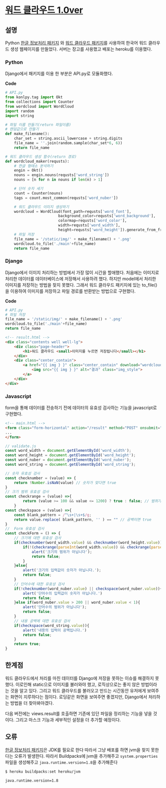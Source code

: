 # [워드 클라우드 1.0ver](https://secure-springs-72539.herokuapp.com/)

## 설명

Python [한글 정보처리 패키지](https://konlpy-ko.readthedocs.io/ko/v0.4.3) 와 [워드 클라우드 패키지](https://github.com/amueller/word_cloud)를 사용하여 한국어 워드 클라우드 생성 웹페이지를 만들었다. 서버는 장고를 사용했고 배포는 heroku를 이용했다. 

### Python

Django에서 패키지를 이용 한 부분은 API.py로 모듈화했다.

**Code**

```python
# API.py
from konlpy.tag import Okt
from collections import Counter
from wordcloud import WordCloud
import random
import string

# 파일 이름 만들기(return 파일이름)
# 렌덤값으로 만들기
def make_filename():
    char_set = string.ascii_lowercase + string.digits
    file_name = ''.join(random.sample(char_set*6, 6))
    return file_name

# 워드 클라우드 생성 함수(return 경로)
def wordcloud_maker(requsts):
    # 한글 형태소 분석하기
    engin = Okt()
    nouns = engin.nouns(requsts['word_string'])
    nouns = [n for n in nouns if len(n) > 1]

    # 단어 숫자 세기
    count = Counter(nouns)
    tags = count.most_common(requsts['word_nuber'])

    # 워드 클라우드 이미지 생성하기
    wordcloud = WordCloud(font_path=requsts['word_font'],
                        background_color=requsts['word_background'],
                        colormap=requsts['word_color'],
                        width=requsts['word_width'],
                        height=requsts['word_height']).generate_from_frequencies(dict(tags))
    # 파일 저장
    file_name = '/static/img/' + make_filename() + '.png'
    wordcloud.to_file('./main'+file_name)
    return file_name
```

### Django

Django에서 이미지 처리하는 방법에서 가장 많이 시간을 할애했다. 처음에는 이미지로 처리한 데이터를 데이터베이스에 저장해서 사용하려 했다. 하지만 model에서 처리한 이미지를 저장하는 방법을 찾지 못했다. 그래서 워드 클라우드 패키지에 있는 to_file()을 이용하여 이미지를 저장하고 파일 경로를 반환받는 방법으로 구현했다.

**Code**

```python
# API.py
# 파일 저장
file_name = '/static/img/' + make_filename() + '.png'
wordcloud.to_file('./main'+file_name)
return file_name
```

```html
<!-- result.html -->
<div class="contents well well-lg">
    <div class="page-header">
        <h1>워드 클라우드 <small>이미지를 누르면 저장됩니다</small></h1>
    </div>
    <div class="center_contain">
        <a href="{{ img } }" class="center_contain" download="wordcloud">
            <img src="{{ img } }" alt="결과" class="img_style">
        </a>
    </div>
</div>
```

### Javascript

form을 통해 데이터를 전송하기 전에 데이터의 유효성 검사하는 기능을 javascript로 구현했다.

```html
<!-- main.html -->
<form class="form-horizontal" action="/result" method="POST" onsubmit="return checkForm()">
...
</form>
```

```javascript
// validate.js
const word_width = document.getElementById('word_width');
const word_height = document.getElementById('word_height');
const word_nuber = document.getElementById('word_nuber');
const word_string = document.getElementById('word_string');

// 숫자 유효성 검사
const checknumber = (value) => {
    return !Number.isNaN(value) // 숫자가 맞다면 true
}
// 크기 범위 유효성 검사
const checkrange = (value) =>{
        return (value >= 100 && value <= 1200) ? true : false; // 범위가 맞다면 true
    }
const checkspace = (value) =>{
    const blank_pattern = /^\s+|\s+$/g;
    return value.replace( blank_pattern, '' ) == "" // 공백이면 true
}
//  Form 유효성 검사
const checkForm = () => {
    // 크기에 대한 유효성 검사
    if(checknumber(word_width.value) && checknumber(word_height.value)){
        if(!(checkrange(parseInt(word_width.value)) && checkrange(parseInt(word_height.value)))){
            alert('크기의 범위가 아닙니다');
            return false;
        }
    }else{
        alert('크기의 입력값이 숫자가 아닙니다.');
        return false;
    }
    // 단어수에 대한 유효성 검사
    if(!checknumber(word_nuber.value) || checkspace(word_nuber.value)){
        alert('단어수의 입력값이 숫자가 아닙니다.')
        return false;
    }else if(word_nuber.value > 200 || word_nuber.value < 1){
        alert('단어수의 범위가 아닙니다');
        return false;
    }
    // 내용 공백에 대한 유효성 검사
    if(checkspace(word_string.value)){
        alert('내용의 입력이 공백입니다.')
        return false;
    }
    return true;
}
```

## 한계점

워드 클라우드에서 처리를 마친 데이터를 Django에 저장을 못하는 이슈를 해결하지 못했다. 이로인해 static으로 이미지를 불러와야 했고, 로직상으로는 좋지 않은 방법이라는 것을 알고 있다. 그리고 워드 클라우드를 불러오고 만드는 시간동안 유저에게 보여주는 화면이 지루하다는 점이다. 로딩같은 화면을 보여주면 좋겠지만, Django에서 처리하는 방법을 더 찾아봐야겠다.

다음 버전에는 views.result를 호출하면 기존에 있던 파일을 정리하는 기능을 넣을 것이다. 그리고 마스크 기능과 세부적인 설정을 더 추가할 예정이다.

## 오류

[한글 정보처리 패키지](https://konlpy-ko.readthedocs.io/ko/v0.4.3)은 JDK를 필요로 한다 따라서 그냥 배포를 하면 jvm을 찾지 못한다는 오류가 발생한다. 따라서 Buildpacks에 jvm을 추가해주고 `system.properties` 파일을 생성해주고 `java.runtime.version=1.8`을 추가해준다

```bash
$ heroku buildpacks:set heroku/jvm
```

```system.properties
java.runtime.version=1.8
```

